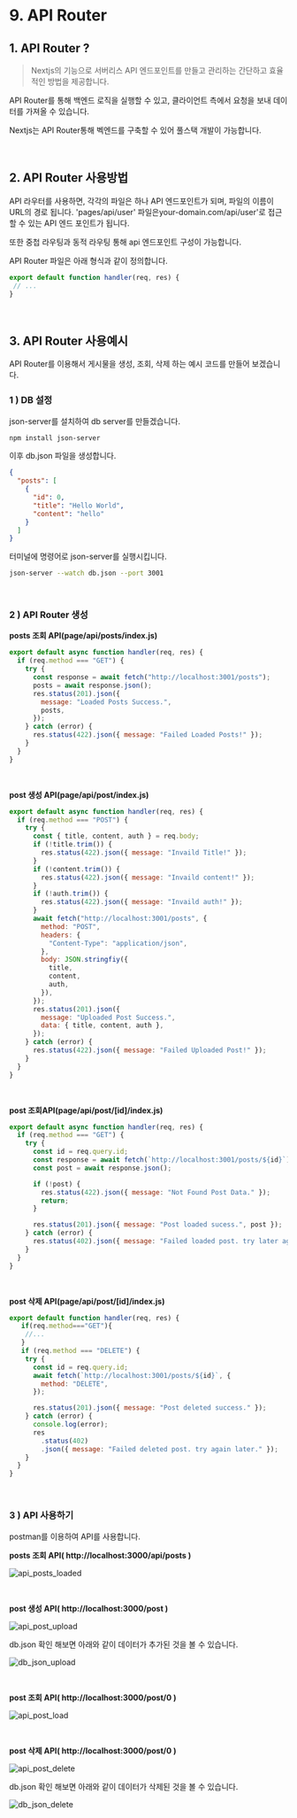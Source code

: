 # 9. API Router

## 1. API Router ?

> Nextjs의 기능으로 서버리스 API 엔드포인트를 만들고 관리하는 간단하고 효율적인 방법을 제공합니다.


API Router를 통해 백엔드 로직을 실행할 수 있고, 클라이언트 측에서 요청을 보내 데이터를 가져올 수 있습니다.

Nextjs는 API Router통해 벡엔드를 구축할 수 있어 풀스택 개발이 가능합니다.

<br/>

## 2. API Router 사용방법

API 라우터를 사용하면, 각각의 파일은 하나 API 엔드포인트가 되며, 파일의 이름이 URL의 경로 됩니다. 'pages/api/user' 파일은your-domain.com/api/user'로 접근할 수 있는 API 엔드 포인트가 됩니다.

또한 중첩 라우팅과 동적 라우팅 통해 api 엔드포인트 구성이 가능합니다.

API Router 파일은 아래 형식과 같이 정의합니다.

```jsx
export default function handler(req, res) {
 // ...
}
```

<br/>

## 3. API Router 사용예시

API Router를 이용해서 게시물을 생성, 조회, 삭제 하는 예시 코드를 만들어 보겠습니다.

### 1 ) DB 설정

 json-server를 설치하여 db server를 만들겠습니다.

```bash
npm install json-server
```

이후 db.json 파일을 생성합니다.

```json
{
  "posts": [
    {
      "id": 0,
      "title": "Hello World",
      "content": "hello"
    }
  ]
}
```

터미널에 명령어로 json-server를 실행시킵니다.

```bash
json-server --watch db.json --port 3001
```

<br/>

### 2 ) API Router 생성

**posts 조회 API(page/api/posts/index.js)**

```jsx
export default async function handler(req, res) {
  if (req.method === "GET") {
    try {
      const response = await fetch("http://localhost:3001/posts");
      posts = await response.json();
      res.status(201).json({
        message: "Loaded Posts Success.",
        posts,
      });
    } catch (error) {
      res.status(422).json({ message: "Failed Loaded Posts!" });
    }
  }
}
```

<br/>

**post 생성 API(page/api/post/index.js)**

```jsx
export default async function handler(req, res) {
  if (req.method === "POST") {
    try {
      const { title, content, auth } = req.body;
      if (!title.trim()) {
        res.status(422).json({ message: "Invaild Title!" });
      }
      if (!content.trim()) {
        res.status(422).json({ message: "Invaild content!" });
      }
      if (!auth.trim()) {
        res.status(422).json({ message: "Invaild auth!" });
      }
      await fetch("http://localhost:3001/posts", {
        method: "POST",
        headers: {
          "Content-Type": "application/json",
        },
        body: JSON.stringfiy({
          title,
          content,
          auth,
        }),
      });
      res.status(201).json({
        message: "Uploaded Post Success.",
        data: { title, content, auth },
      });
    } catch (error) {
      res.status(422).json({ message: "Failed Uploaded Post!" });
    }
  }
}
```

<br/>

**post 조회API(page/api/post/[id]/index.js)**

```jsx
export default async function handler(req, res) {
  if (req.method === "GET") {
    try {
      const id = req.query.id;
      const response = await fetch(`http://localhost:3001/posts/${id}`);
      const post = await response.json();

      if (!post) {
        res.status(422).json({ message: "Not Found Post Data." });
        return;
      }

      res.status(201).json({ message: "Post loaded sucess.", post });
    } catch (error) {
      res.status(402).json({ message: "Failed loaded post. try later again." });
    }
  }
}
```

<br/>

**post 삭제 API(page/api/post/[id]/index.js)**

```jsx
export default function handler(req, res) {
   if(req.method==="GET"){
    //...
   }
   if (req.method === "DELETE") {
    try {
      const id = req.query.id;
      await fetch(`http://localhost:3001/posts/${id}`, {
        method: "DELETE",
      });

      res.status(201).json({ message: "Post deleted success." });
    } catch (error) {
      console.log(error);
      res
        .status(402)
        .json({ message: "Failed deleted post. try again later." });
    }
  }
}
```

<br/>

### 3 ) API 사용하기

postman를 이용하여 API를 사용합니다.

**posts 조회 API( http://localhost:3000/api/posts )**

![api_posts_loaded](https://github.com/NamJongtae/nextjs-study/assets/113427991/ade3726d-eb61-47a2-96e3-9beb74dc82f0)

<br/>

**post 생성 API( http://localhost:3000/post )**

![api_post_upload](https://github.com/NamJongtae/nextjs-study/assets/113427991/c8e5aeab-c296-4b63-9b9e-9531cdfc6177)

db.json 확인 해보면 아래와 같이 데이터가 추가된 것을 볼 수 있습니다.

![db_json_upload](https://github.com/NamJongtae/nextjs-study/assets/113427991/b606a017-cf87-4bd1-bb1a-05da8a618b46)

<br/>

**post 조회 API( http://localhost:3000/post/0 )**

![api_post_load](https://github.com/NamJongtae/nextjs-study/assets/113427991/eb179455-334e-4b7d-8089-87d52803ff49)

<br/>

**post 삭제 API( http://localhost:3000/post/0 )**

![api_post_delete](https://github.com/NamJongtae/nextjs-study/assets/113427991/dba52768-d68a-46d7-b852-09042fe8014c)

db.json 확인 해보면 아래와 같이 데이터가 삭제된 것을 볼 수 있습니다.

![db_json_delete](https://github.com/NamJongtae/nextjs-study/assets/113427991/69e1ddc7-b3da-4f41-96c0-1d5e2405d6c7)